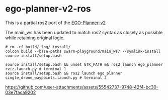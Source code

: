 # ego-planner-v2-ros

This is a partial ros2 port of the [EGO-Planner-v2](https://github.com/ZJU-FAST-Lab/EGO-Planner-v2)

The main_ws has been updated to match ros2 syntax as closely as possible while retaining original logic.

```
# rm -rf build/ log/ install/
colcon build --base-paths swarm-playground/main_ws/ --symlink-install
source install/setup.bash
```

```
source install/setup.bash && unset GTK_PATH && ros2 launch ego_planner rviz.launch.py # terminal 1
source install/setup.bash && ros2 launch ego_planner single_drone_waypoints.launch.py # terminal 2
```

https://github.com/user-attachments/assets/55542737-9748-42f4-bc30-03e7faca9202